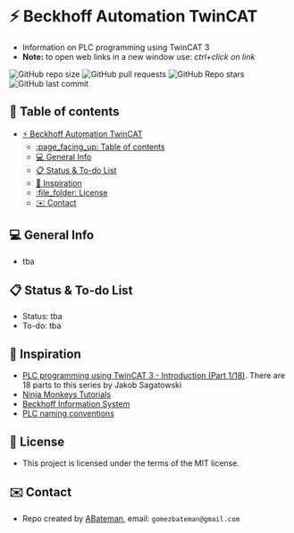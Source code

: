 # :zap: Beckhoff Automation TwinCAT

* Information on PLC programming using TwinCAT 3
* **Note:** to open web links in a new window use: _ctrl+click on link_

![GitHub repo size](https://img.shields.io/github/repo-size/AndrewJBateman/beckhoff-automation-twincat?style=plastic)
![GitHub pull requests](https://img.shields.io/github/issues-pr/AndrewJBateman/beckhoff-automation-twincat?style=plastic)
![GitHub Repo stars](https://img.shields.io/github/stars/AndrewJBateman/beckhoff-automation-twincat?style=plastic)
![GitHub last commit](https://img.shields.io/github/last-commit/AndrewJBateman/beckhoff-automation-twincat?style=plastic)

## :page_facing_up: Table of contents

* [:zap: Beckhoff Automation TwinCAT](#zap-beckhoff-automation-twincat)
  * [:page\_facing\_up: Table of contents](#page_facing_up-table-of-contents)
  * [:computer: General Info](#computer-general-info)
  * [:clipboard: Status \& To-do List](#clipboard-status--to-do-list)
  * [:clap: Inspiration](#clap-inspiration)
  * [:file\_folder: License](#file_folder-license)
  * [:envelope: Contact](#envelope-contact)

## :computer: General Info

* tba

## :clipboard: Status & To-do List

* Status: tba
* To-do: tba

## :clap: Inspiration

* [PLC programming using TwinCAT 3 - Introduction (Part 1/18)](https://www.youtube.com/watch?v=WkNOm-hMH3k&t=150s). There are 18 parts to this series by Jakob Sagatowski
* [Ninja Monkeys Tutorials](https://www.youtube.com/@ninjamonkeystutorials)
* [Beckhoff Information System](https://infosys.beckhoff.com/english.php?content=../content/1033/tc3_plc_intro/2525041803.html&id=)
* [PLC naming conventions](https://alltwincat.com/2019/02/11/plc-naming-conventions/)

## :file_folder: License

* This project is licensed under the terms of the MIT license.

## :envelope: Contact

* Repo created by [ABateman](https://github.com/AndrewJBateman), email: `gomezbateman@gmail.com`
